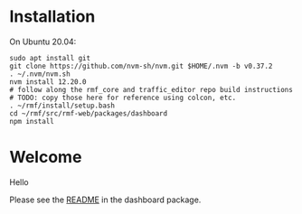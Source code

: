 # Installation

On Ubuntu 20.04:

```
sudo apt install git
git clone https://github.com/nvm-sh/nvm.git $HOME/.nvm -b v0.37.2
. ~/.nvm/nvm.sh
nvm install 12.20.0
# follow along the rmf_core and traffic_editor repo build instructions
# TODO: copy those here for reference using colcon, etc.
. ~/rmf/install/setup.bash
cd ~/rmf/src/rmf-web/packages/dashboard
npm install
```

# Welcome

Hello

Please see the [README](packages/dashboard/README.md) in the dashboard package.
